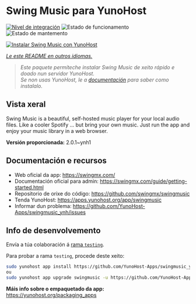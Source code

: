 <!--
NOTA: Este README foi creado automáticamente por <https://github.com/YunoHost/apps/tree/master/tools/readme_generator>
NON debe editarse manualmente.
-->

# Swing Music para YunoHost

[![Nivel de integración](https://apps.yunohost.org/badge/integration/swingmusic)](https://ci-apps.yunohost.org/ci/apps/swingmusic/)
![Estado de funcionamento](https://apps.yunohost.org/badge/state/swingmusic)
![Estado de mantemento](https://apps.yunohost.org/badge/maintained/swingmusic)

[![Instalar Swing Music con YunoHost](https://install-app.yunohost.org/install-with-yunohost.svg)](https://install-app.yunohost.org/?app=swingmusic)

*[Le este README en outros idiomas.](./ALL_README.md)*

> *Este paquete permíteche instalar Swing Music de xeito rápido e doado nun servidor YunoHost.*  
> *Se non usas YunoHost, le a [documentación](https://yunohost.org/install) para saber como instalalo.*

## Vista xeral

Swing Music is a beautiful, self-hosted music player for your local audio files. Like a cooler Spotify ... but bring your own music. Just run the app and enjoy your music library in a web browser.


**Versión proporcionada:** 2.0.1~ynh1
## Documentación e recursos

- Web oficial da app: <https://swingmx.com/>
- Documentación oficial para admin: <https://swingmx.com/guide/getting-started.html>
- Repositorio de orixe do código: <https://github.com/swingmx/swingmusic>
- Tenda YunoHost: <https://apps.yunohost.org/app/swingmusic>
- Informar dun problema: <https://github.com/YunoHost-Apps/swingmusic_ynh/issues>

## Info de desenvolvemento

Envía a túa colaboración á [rama `testing`](https://github.com/YunoHost-Apps/swingmusic_ynh/tree/testing).

Para probar a rama `testing`, procede deste xeito:

```bash
sudo yunohost app install https://github.com/YunoHost-Apps/swingmusic_ynh/tree/testing --debug
ou
sudo yunohost app upgrade swingmusic -u https://github.com/YunoHost-Apps/swingmusic_ynh/tree/testing --debug
```

**Máis info sobre o empaquetado da app:** <https://yunohost.org/packaging_apps>
